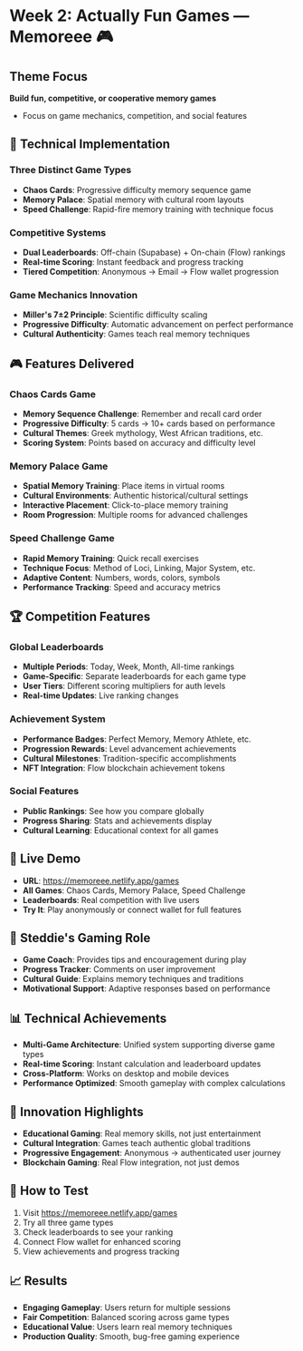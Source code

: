 # Week 2: Actually Fun Games — Memoreee 🎮

## Theme Focus
**Build fun, competitive, or cooperative memory games**
- Focus on game mechanics, competition, and social features

## 🚀 **Technical Implementation**

### **Three Distinct Game Types**
- **Chaos Cards**: Progressive difficulty memory sequence game
- **Memory Palace**: Spatial memory with cultural room layouts
- **Speed Challenge**: Rapid-fire memory training with technique focus

### **Competitive Systems**
- **Dual Leaderboards**: Off-chain (Supabase) + On-chain (Flow) rankings
- **Real-time Scoring**: Instant feedback and progress tracking
- **Tiered Competition**: Anonymous → Email → Flow wallet progression

### **Game Mechanics Innovation**
- **Miller's 7±2 Principle**: Scientific difficulty scaling
- **Progressive Difficulty**: Automatic advancement on perfect performance
- **Cultural Authenticity**: Games teach real memory techniques

## 🎮 **Features Delivered**

### **Chaos Cards Game**
- **Memory Sequence Challenge**: Remember and recall card order
- **Progressive Difficulty**: 5 cards → 10+ cards based on performance
- **Cultural Themes**: Greek mythology, West African traditions, etc.
- **Scoring System**: Points based on accuracy and difficulty level

### **Memory Palace Game**
- **Spatial Memory Training**: Place items in virtual rooms
- **Cultural Environments**: Authentic historical/cultural settings
- **Interactive Placement**: Click-to-place memory training
- **Room Progression**: Multiple rooms for advanced challenges

### **Speed Challenge Game**
- **Rapid Memory Training**: Quick recall exercises
- **Technique Focus**: Method of Loci, Linking, Major System, etc.
- **Adaptive Content**: Numbers, words, colors, symbols
- **Performance Tracking**: Speed and accuracy metrics

## 🏆 **Competition Features**

### **Global Leaderboards**
- **Multiple Periods**: Today, Week, Month, All-time rankings
- **Game-Specific**: Separate leaderboards for each game type
- **User Tiers**: Different scoring multipliers for auth levels
- **Real-time Updates**: Live ranking changes

### **Achievement System**
- **Performance Badges**: Perfect Memory, Memory Athlete, etc.
- **Progression Rewards**: Level advancement achievements
- **Cultural Milestones**: Tradition-specific accomplishments
- **NFT Integration**: Flow blockchain achievement tokens

### **Social Features**
- **Public Rankings**: See how you compare globally
- **Progress Sharing**: Stats and achievements display
- **Cultural Learning**: Educational context for all games

## 🔗 **Live Demo**
- **URL**: https://memoreee.netlify.app/games
- **All Games**: Chaos Cards, Memory Palace, Speed Challenge
- **Leaderboards**: Real competition with live users
- **Try It**: Play anonymously or connect wallet for full features

## 🧠 **Steddie's Gaming Role**
- **Game Coach**: Provides tips and encouragement during play
- **Progress Tracker**: Comments on user improvement
- **Cultural Guide**: Explains memory techniques and traditions
- **Motivational Support**: Adaptive responses based on performance

## 📊 **Technical Achievements**
- **Multi-Game Architecture**: Unified system supporting diverse game types
- **Real-time Scoring**: Instant calculation and leaderboard updates
- **Cross-Platform**: Works on desktop and mobile devices
- **Performance Optimized**: Smooth gameplay with complex calculations

## 🎯 **Innovation Highlights**
- **Educational Gaming**: Real memory skills, not just entertainment
- **Cultural Integration**: Games teach authentic global traditions
- **Progressive Engagement**: Anonymous → authenticated user journey
- **Blockchain Gaming**: Real Flow integration, not just demos

## 🔧 **How to Test**
1. Visit https://memoreee.netlify.app/games
2. Try all three game types
3. Check leaderboards to see your ranking
4. Connect Flow wallet for enhanced scoring
5. View achievements and progress tracking

## 📈 **Results**
- **Engaging Gameplay**: Users return for multiple sessions
- **Fair Competition**: Balanced scoring across game types
- **Educational Value**: Users learn real memory techniques
- **Production Quality**: Smooth, bug-free gaming experience
